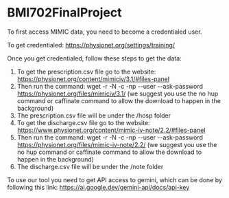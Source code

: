 # BMI702FinalProject

To first access MIMIC data, you need to become a credentialed user.

To get credentialed: https://physionet.org/settings/training/

Once you get credentialed, follow these steps to get the data:
1. To get the prescription.csv file go to the website: https://physionet.org/content/mimiciv/3.1/#files-panel
2. Then run the command: wget -r -N -c -np --user <username> --ask-password https://physionet.org/files/mimiciv/3.1/ (we suggest you use the no hup command or caffinate command to allow the download to happen in the background)
3. The prescription.csv file will be under the /hosp folder
4. To get the discharge.csv file go to the website: https://www.physionet.org/content/mimic-iv-note/2.2/#files-panel
5. Then run the command: wget -r -N -c -np --user <username> --ask-password https://physionet.org/files/mimic-iv-note/2.2/ (we suggest you use the no hup command or caffinate command to allow the download to happen in the background)
6. The discharge.csv file will be under the /note folder

To use our tool you need to get API access to gemini, which can be done by following this link: https://ai.google.dev/gemini-api/docs/api-key
